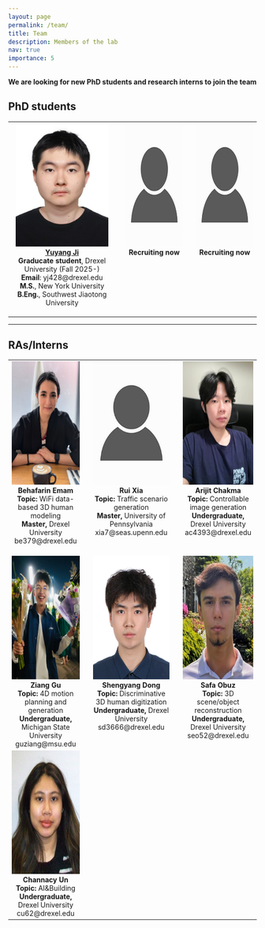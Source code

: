 ```yaml
---
layout: page
permalink: /team/
title: Team
description: Members of the lab
nav: true
importance: 5
---
```


 **We are  looking for new PhD students and research interns to join the team**

## PhD students

<table style="margin-left: auto; margin-right: auto;">
  <tr>
    <td valign="top" align="center" style="padding-right: 20px; padding-bottom: 20px;">
      <img src="../assets/img/Yuyang_pic.jpg" alt="Yuyang Portrait" style="height:250px;"><br>
      <strong><a href="https://steins45.github.io/" target="_blank">Yuyang Ji</a></strong><br>
      <strong>Graducate student</strong>, Drexel University (Fall 2025-)<br>
      <strong>Email</strong>: yj428@drexel.edu<br>
      <strong>M.S.</strong>, New York University<br>
      <strong>B.Eng.</strong>, Southwest Jiaotong University<br>
    </td>
    <td valign="top" align="center" style="padding-right: 20px; padding-bottom: 20px;">
      <img src="../assets/img/pic.jpg" alt="Portrait" style="height:250px;"><br>
      <strong>Recruiting now</strong><br>
    </td>
    <td valign="top" align="center" style="padding-bottom: 20px;">
      <img src="../assets/img/pic.jpg" alt="Portrait" style="height:250px;"><br>
      <strong>Recruiting now</strong><br>
    </td>
  </tr>
</table>

<hr> <!-- Horizontal line for visual separation -->

## RAs/Interns

<table style="margin-left: auto; margin-right: auto;">
  <tr>
    <td valign="top" align="center" style="padding-right: 20px; padding-bottom: 20px;">
      <img src="../assets/img/Behafarin_pic.jpg" alt="Behafarin Portrait" style="height:250px;"><br>
      <strong>Behafarin Emam</strong><br>
      <strong>Topic:</strong> WiFi data-based 3D human modeling<br>
      <strong>Master,</strong> Drexel University<br>
      be379@drexel.edu<br>
    </td>
    <td valign="top" align="center" style="padding-right: 20px; padding-bottom: 20px;">
      <img src="../assets/img/pic.jpg" alt="Rui Portrait" style="height:250px;"><br>
      <strong>Rui Xia</strong><br>
      <strong>Topic:</strong> Traffic scenario generation<br>
      <strong>Master,</strong> University of Pennsylvania<br>
      xia7@seas.upenn.edu<br>
    </td>
    <td valign="top" align="center" style="padding-bottom: 20px;">
      <img src="../assets/img/Ariji.jpg" alt="Ariji Portrait" style="height:250px;"><br>
      <strong>Arijit Chakma</strong><br>
      <strong>Topic:</strong> Controllable image generation<br>
      <strong>Undergraduate,</strong> Drexel University<br>
      ac4393@drexel.edu<br>
    </td>
  </tr>

  <tr>
    <td valign="top" align="center" style="padding-right: 20px;">
      <img src="../assets/img/Ziang_pic.jpg" alt="Ziang Portrait" style="height:250px;"><br>
      <strong>Ziang Gu</strong><br>
      <strong>Topic:</strong> 4D motion planning and generation<br>
      <strong>Undergraduate,</strong> Michigan State University<br>
      guziang@msu.edu<br>
    </td>
    <td valign="top" align="center" style="padding-right: 20px;">
      <img src="../assets/img/Shengyang_pic.jpg" alt="Shengyang Portrait" style="height:250px;"><br>
      <strong>Shengyang Dong</strong><br>
      <strong>Topic:</strong> Discriminative 3D human digitization<br>
      <strong>Undergraduate,</strong> Drexel University<br>
      sd3666@drexel.edu<br>
    </td>
    <td valign="top" align="center" style="padding-bottom: 20px;">
      <img src="../assets/img/Safa_pic.jpg" alt="Safa Portrait" style="height:250px;"><br>
      <strong>Safa Obuz</strong><br>
      <strong>Topic:</strong> 3D scene/object reconstruction<br>
      <strong>Undergraduate,</strong> Drexel University<br>
      seo52@drexel.edu<br>
    </td>
  </tr>

  <tr>
    <td valign="top" align="center" style="padding-right: 20px;">
      <img src="../assets/img/Channacy.JPG" alt="Channacy Portrait" style="height:250px;"><br>
      <strong>Channacy Un</strong><br>
      <strong>Topic:</strong> AI&Building<br>
      <strong>Undergraduate,</strong> Drexel University<br>
      cu62@drexel.edu<br>
    </td>
  </tr>
</table>

